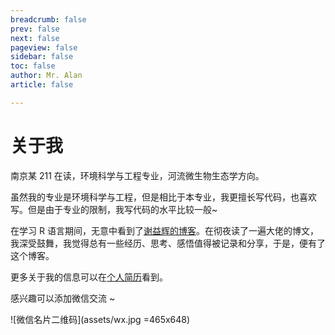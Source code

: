 ```yaml
---
breadcrumb: false
prev: false
next: false
pageview: false
sidebar: false
toc: false
author: Mr. Alan
article: false

---
```

# 关于我

南京某 211 在读，环境科学与工程专业，河流微生物生态学方向。

虽然我的专业是环境科学与工程，但是相比于本专业，我更擅长写代码，也喜欢写。但是由于专业的限制，我写代码的水平比较一般~

在学习 R 语言期间，无意中看到了[谢益辉的博客](https://yihui.org/cn/)。在彻夜读了一遍大佬的博文，我深受鼓舞，我觉得总有一些经历、思考、感悟值得被记录和分享，于是，便有了这个博客。

更多关于我的信息可以在[个人简历](detail.html)看到。

感兴趣可以添加微信交流 ~

![微信名片二维码](assets/wx.jpg =465x648)
